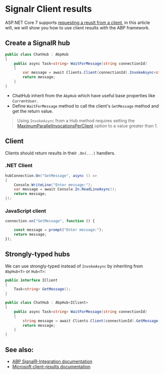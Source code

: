 # Signalr Client results

ASP.NET Core 7 supports [requesting a reuslt from a client](https://learn.microsoft.com/en-us/aspnet/core/release-notes/aspnetcore-7.0?view=aspnetcore-7.0#signalr), in this article will, we will show you how to use client results with the ABP framework.

## Create a SignalR hub

```csharp
public class ChatHub : AbpHub
{
    public async Task<string> WaitForMessage(string connectionId)
    {
        var message = await Clients.Client(connectionId).InvokeAsync<string>("GetMessage");
        return message;
    }
}
```

* ChatHub inherit from the `AbpHub` which have useful base properties like `CurrentUser`.
* Define `WaitForMessage` method to call the client's `GetMessage` method and get the return value.

> Using `InvokeAsync` from a Hub method requires setting the [MaximumParallelInvocationsPerClient](https://learn.microsoft.com/en-us/aspnet/core/signalr/configuration?view=aspnetcore-7.0&tabs=dotnet#configure-server-options) option to a value greater than 1.

## Client

Clients should return results in their `.On(...)` handlers.

### .NET Client

```csharp
hubConnection.On("GetMessage", async () =>
{
    Console.WriteLine("Enter message:");
    var message = await Console.In.ReadLineAsync();
    return message;
});
```

### JavaScript client

```js
connection.on("GetMessage", function () {

    const message = prompt("Enter message:");
    return message;
});
```

## Strongly-typed hubs

We can use strongly-typed instead of `InvokeAsync` by inheriting from `AbpHub<T>` or `Hub<T>`:

```csharp
public interface IClient
{
    Task<string> GetMessage();
}

public class ChatHub : AbpHub<IClient>
{
    public async Task<string> WaitForMessage(string connectionId)
    {
        string message = await Clients.Client(connectionId).GetMessage();
        return message;
    }
}
```

## See also:

* [ABP SignalR-Integration documentation](https://docs.abp.io/en/abp/latest/SignalR-Integration)
* [Microsoft client-results documentation](https://learn.microsoft.com/en-us/aspnet/core/signalr/hubs?view=aspnetcore-7.0#client-results)
